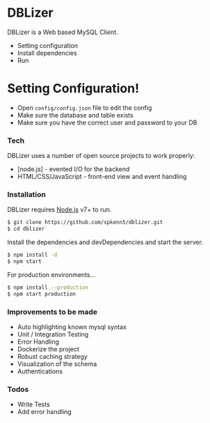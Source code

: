 # DBLizer

DBLizer is a Web based MySQL Client.

  - Setting configuration
  - Install dependencies
  - Run

# Setting Configuration!

  - Open `config/config.json` file to edit the config
  - Make sure the database and table exists
  - Make sure you have the correct user and password to your DB


### Tech

DBLizer uses a number of open source projects to work properly:

* [node.js] - evented I/O for the backend
* HTML/CSS/JavaScript - front-end view and event handling

### Installation

DBLizer requires [Node.js](https://nodejs.org/) v7+ to run.

```sh
$ git clone https://github.com/spkenn5/dblizer.git
$ cd dblizer
```

Install the dependencies and devDependencies and start the server.

```sh
$ npm install -d
$ npm start
```

For production environments...

```sh
$ npm install --production
$ npm start production
```

### Improvements to be made
- Auto highlighting known mysql syntax
- Unit / Integration Testing
- Error Handling
- Dockerize the project
- Robust caching strategy
- Visualization of the schema
- Authentications


### Todos

 - Write Tests
 - Add error handling
